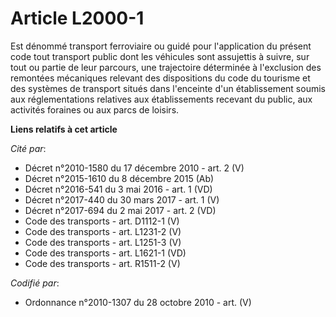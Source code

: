 # Article L2000-1

Est dénommé transport ferroviaire ou guidé pour l'application du présent code tout transport public dont les véhicules sont
assujettis à suivre, sur tout ou partie de leur parcours, une trajectoire déterminée à l'exclusion des remontées mécaniques
relevant des dispositions du code du tourisme et des systèmes de transport situés dans l'enceinte d'un établissement soumis
aux réglementations relatives aux établissements recevant du public, aux activités foraines ou aux parcs de loisirs.

**Liens relatifs à cet article**

_Cité par_:

  - Décret n°2010-1580 du 17 décembre 2010 - art. 2 (V)
  - Décret n°2015-1610 du 8 décembre 2015 (Ab)
  - Décret n°2016-541 du 3 mai 2016 - art. 1 (VD)
  - Décret n°2017-440 du 30 mars 2017 - art. 1 (V)
  - Décret n°2017-694 du 2 mai 2017 - art. 2 (VD)
  - Code des transports - art. D1112-1 (V)
  - Code des transports - art. L1231-2 (V)
  - Code des transports - art. L1251-3 (V)
  - Code des transports - art. L1621-1 (VD)
  - Code des transports - art. R1511-2 (V)

_Codifié par_:

  - Ordonnance n°2010-1307 du 28 octobre 2010 - art. (V)
